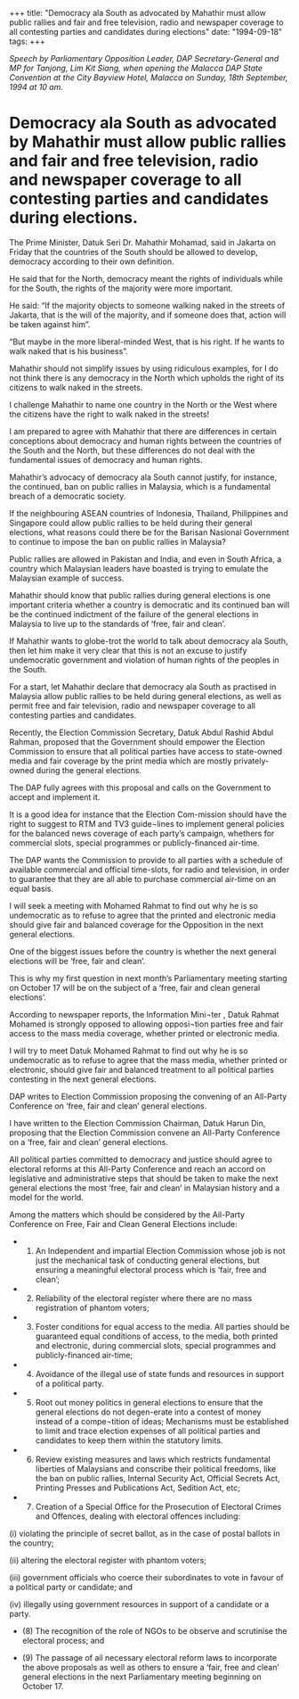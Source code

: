 +++ 
title: "Democracy ala South as advocated by Mahathir must allow public rallies and fair and free television, radio and newspaper coverage to all contesting parties and candidates during elections"
date: "1994-09-18"
tags:
+++

_Speech by Parliamentary Opposition Leader, DAP Secretary-General and MP for Tanjong, Lim Kit Siang, when opening the Malacca DAP State Convention at the City Bayview Hotel, Malacca on Sunday,  18th September, 1994 at 10 am._

# Democracy ala South as advocated by Mahathir must allow public rallies and fair and free television, radio and newspaper coverage to all contesting parties and candidates during elections.

The Prime Minister, Datuk Seri Dr. Mahathir Mohamad, said in Jakarta on Friday that the countries of the South should be allowed to develop, democracy according to their own definition.</u>

He said that for the North, democracy meant the rights of individuals while for the South, the rights of the majority were more important.

He said: “If the majority objects to someone walking naked in the streets of Jakarta, that is the will of the majority, and if someone does that, action will be taken against him”.

“But maybe in the more liberal-minded West, that is his right. If he wants to walk naked that is his business”.

Mahathir should not simplify issues by using ridiculous examples, for I do not think there is any democracy in the North which upholds the right of its citizens to walk naked in the streets.

I challenge Mahathir to name one country in the North or the West where the citizens have the right to walk naked in the streets!

I am prepared to agree with Mahathir that there are differences in certain conceptions about democracy and human rights between the countries of the South and the North, but these differences do not deal with the fundamental issues of democracy and human rights.

Mahathir’s advocacy of democracy ala South cannot justify, for instance, the continued, ban on public rallies in Malaysia, which is a fundamental breach of a democratic society.

If the neighbouring ASEAN countries of Indonesia, Thailand, Philippines and Singapore could allow public rallies to be held during their general elections, what reasons could there be for the Barisan Nasional Government to continue to impose the ban on public rallies in Malaysia?

Public rallies are allowed in Pakistan and India, and even in South Africa, a country which Malaysian leaders have boasted is trying to emulate the Malaysian example of success.

Mahathir should know that public rallies during general elections is one important criteria whether a   country is democratic and its continued ban will be the continued indictment of the failure of the general elections in Malaysia to live up to the standards of ‘free, fair and clean’.

If Mahathir wants to globe-trot the world to talk about democracy ala South, then let him make it very clear that this is not an excuse to justify undemocratic government and violation of human rights of the peoples in the South.



For a start, let Mahathir declare that democracy ala South as practised in Malaysia allow public rallies to be held during general elections, as well as permit free and fair television, radio and newspaper coverage to all contesting parties and candidates.

Recently, the Election Commission Secretary, Datuk Abdul Rashid Abdul Rahman, proposed that the Government should empower the Election Commission to ensure that all political parties have access to state-owned media and fair coverage by the print media which are mostly privately-owned during the general elections.

The DAP fully agrees with this proposal and calls on the Government to accept and implement it.

It is a good idea for instance that the Election Com-mission should have the right to suggest to RTM and TV3 guide¬lines to implement general policies for the balanced news coverage of each party’s campaign, whethers for commercial slots, special programmes or publicly-financed air-time.

The DAP wants the Commission to provide to all parties with a schedule of available commercial and official time-slots, for radio and television, in order to guarantee that they are all able to purchase commercial air-time on an equal basis.

I will seek a meeting with Mohamed Rahmat to find out why he is so undemocratic as to refuse to agree that the printed and electronic media should give fair and balanced coverage for the Opposition in the next general elections.

One of the biggest issues before the country is whether the next general elections will be ‘free, fair and clean’.

This is why my first question in next month’s Parliamentary meeting starting on October 17 will be on the subject of a ‘free, fair and clean general elections’.

According to newspaper reports, the Information Mini¬ter , Datuk Rahmat Mohamed is strongly opposed to allowing opposi¬tion parties free and fair access to the mass media coverage, whether printed or electronic media.

I will try to meet Datuk Mohamed Rahmat to find out why he is so undemocratic as to refuse to agree that the mass media, whether printed or electronic, should give fair and balanced treatment to all political parties contesting in the next general elections.

DAP writes to Election Commission proposing the convening of an All-Party Conference on ‘free, fair and clean’ general elections.

I have written to the Election Commission Chairman, Datuk Harun Din, proposing that the Election Commission convene an All-Party Conference on a ‘free, fair and clean’ general elections.

All political parties committed to democracy and justice should agree to electoral reforms at this All-Party Conference and reach an accord on legislative and administrative steps that should be taken to make the next general elections the most ‘free, fair and clean’ in Malaysian history and a model for the world.

Among the matters which should be considered by the Ail-Party Conference on Free, Fair and Clean General Elections include:

* 1. An Independent and impartial Election Commission whose job is not just the mechanical task of conducting general elections, but ensuring a meaningful electoral process which is ‘fair, free and clean’;

* 2. Reliability of the electoral register where there are no mass registration of phantom voters;

* 3. Foster conditions for equal access to the media. All parties should be guaranteed equal
conditions of access, to the media, both printed and electronic, during commercial slots, special programmes and publicly-financed air-time;

* 4. Avoidance of the illegal use of state funds and resources in support of a political party.

* 5. Root out money politics in general elections to ensure that the general elections do not degen-erate into a contest of money instead of a compe¬tition of ideas; Mechanisms must be established to limit and trace election expenses of all political parties and candidates to keep them within the statutory limits.

* 6. Review existing measures and laws which restricts fundamental liberties of Malaysians and conscribe their political freedoms, like the ban on public rallies, Internal Security Act, Official Secrets Act, Printing Presses and Publications Act, Sedition Act, etc;

* 7. Creation of a Special Office for the Prosecution of Electoral Crimes and Offences, dealing with electoral offences including:

(i) violating the principle of secret ballot, as in the case of postal ballots in the country;

(ii) altering the electoral register with phantom voters;

(iii) government officials who coerce their subordinates to vote in favour of a political party or candidate;  and

(iv) illegally using government resources in support of a candidate or a party.

* (8) The recognition of the role of NGOs to be observe and scrutinise the electoral process; and

* (9) The passage of ail necessary electoral reform laws to incorporate the above proposals as well as others to ensure a ‘fair, free and clean’ general elections in the next Parliamentary meeting beginning on October 17.
 
